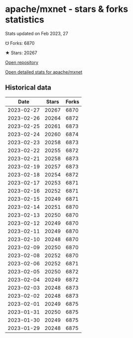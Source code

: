 # apache/mxnet - stars & forks statistics

Stats updated on Feb 2023, 27

☋ Forks: 6870

★ Stars: 20267

[Open repository](https://github.com/apache/mxnet)

[Open detailed stats for apache/mxnet](https://reviewgithub.com/rep/apache/mxnet)

## Historical data
| Date | Stars | Forks |
|------|-------|-------|
| 2023-02-27 | 20267 | 6870 | 
| 2023-02-26 | 20264 | 6872 | 
| 2023-02-25 | 20261 | 6873 | 
| 2023-02-24 | 20260 | 6874 | 
| 2023-02-23 | 20258 | 6873 | 
| 2023-02-22 | 20255 | 6872 | 
| 2023-02-21 | 20258 | 6873 | 
| 2023-02-19 | 20257 | 6873 | 
| 2023-02-18 | 20254 | 6872 | 
| 2023-02-17 | 20253 | 6871 | 
| 2023-02-16 | 20252 | 6871 | 
| 2023-02-15 | 20249 | 6871 | 
| 2023-02-14 | 20251 | 6870 | 
| 2023-02-13 | 20250 | 6870 | 
| 2023-02-12 | 20249 | 6870 | 
| 2023-02-11 | 20249 | 6870 | 
| 2023-02-10 | 20248 | 6870 | 
| 2023-02-09 | 20250 | 6870 | 
| 2023-02-08 | 20252 | 6870 | 
| 2023-02-06 | 20252 | 6871 | 
| 2023-02-05 | 20250 | 6872 | 
| 2023-02-04 | 20249 | 6872 | 
| 2023-02-03 | 20248 | 6873 | 
| 2023-02-02 | 20248 | 6873 | 
| 2023-02-01 | 20249 | 6875 | 
| 2023-01-31 | 20250 | 6875 | 
| 2023-01-30 | 20249 | 6875 | 
| 2023-01-29 | 20248 | 6875 | 

